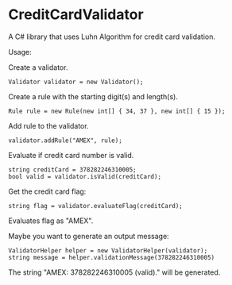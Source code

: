 # CreditCardValidator

A C# library that uses Luhn Algorithm for credit card validation.

Usage:

Create a validator.
```
Validator validator = new Validator();
```

Create a rule with the starting digit(s) and length(s).
```
Rule rule = new Rule(new int[] { 34, 37 }, new int[] { 15 });
```
Add rule to the validator.
```		
validator.addRule("AMEX", rule);
```
Evaluate if credit card number is valid.
```
string creditCard = 378282246310005;
bool valid = validator.isValid(creditCard);
```
Get the credit card flag:
```
string flag = validator.evaluateFlag(creditCard);
```
Evaluates flag as "AMEX".

Maybe you want to generate an output message:
```
ValidatorHelper helper = new ValidatorHelper(validator);
string message = helper.validationMessage(378282246310005)
```
The string "AMEX: 378282246310005 (valid)." will be generated.
